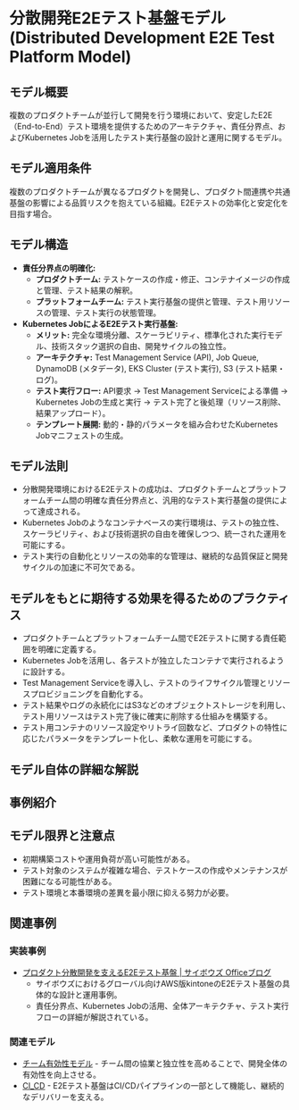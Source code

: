 # 分散開発E2Eテスト基盤モデル (Distributed Development E2E Test Platform Model)

## モデル概要
複数のプロダクトチームが並行して開発を行う環境において、安定したE2E（End-to-End）テスト環境を提供するためのアーキテクチャ、責任分界点、およびKubernetes Jobを活用したテスト実行基盤の設計と運用に関するモデル。

## モデル適用条件
複数のプロダクトチームが異なるプロダクトを開発し、プロダクト間連携や共通基盤の影響による品質リスクを抱えている組織。E2Eテストの効率化と安定化を目指す場合。

## モデル構造
- **責任分界点の明確化:**
    - **プロダクトチーム:** テストケースの作成・修正、コンテナイメージの作成と管理、テスト結果の解釈。
    - **プラットフォームチーム:** テスト実行基盤の提供と管理、テスト用リソースの管理、テスト実行の状態管理。
- **Kubernetes JobによるE2Eテスト実行基盤:**
    - **メリット:** 完全な環境分離、スケーラビリティ、標準化された実行モデル、技術スタック選択の自由、開発サイクルの独立性。
    - **アーキテクチャ:** Test Management Service (API), Job Queue, DynamoDB (メタデータ), EKS Cluster (テスト実行), S3 (テスト結果・ログ)。
    - **テスト実行フロー:** API要求 -> Test Management Serviceによる準備 -> Kubernetes Jobの生成と実行 -> テスト完了と後処理（リソース削除、結果アップロード）。
    - **テンプレート展開:** 動的・静的パラメータを組み合わせたKubernetes Jobマニフェストの生成。

## モデル法則
- 分散開発環境におけるE2Eテストの成功は、プロダクトチームとプラットフォームチーム間の明確な責任分界点と、汎用的なテスト実行基盤の提供によって達成される。
- Kubernetes Jobのようなコンテナベースの実行環境は、テストの独立性、スケーラビリティ、および技術選択の自由を確保しつつ、統一された運用を可能にする。
- テスト実行の自動化とリソースの効率的な管理は、継続的な品質保証と開発サイクルの加速に不可欠である。

## モデルをもとに期待する効果を得るためのプラクティス
- プロダクトチームとプラットフォームチーム間でE2Eテストに関する責任範囲を明確に定義する。
- Kubernetes Jobを活用し、各テストが独立したコンテナで実行されるように設計する。
- Test Management Serviceを導入し、テストのライフサイクル管理とリソースプロビジョニングを自動化する。
- テスト結果やログの永続化にはS3などのオブジェクトストレージを利用し、テスト用リソースはテスト完了後に確実に削除する仕組みを構築する。
- テスト用コンテナのリソース設定やリトライ回数など、プロダクトの特性に応じたパラメータをテンプレート化し、柔軟な運用を可能にする。

## モデル自体の詳細な解説

## 事例紹介

## モデル限界と注意点
- 初期構築コストや運用負荷が高い可能性がある。
- テスト対象のシステムが複雑な場合、テストケースの作成やメンテナンスが困難になる可能性がある。
- テスト環境と本番環境の差異を最小限に抑える努力が必要。

## 関連事例

### 実装事例
- [プロダクト分散開発を支えるE2Eテスト基盤 | サイボウズ Officeブログ](https://blog.cybozu.io/entry/2025/07/23/170000)
  - サイボウズにおけるグローバル向けAWS版kintoneのE2Eテスト基盤の具体的な設計と運用事例。
  - 責任分界点、Kubernetes Jobの活用、全体アーキテクチャ、テスト実行フローの詳細が解説されている。

### 関連モデル
- [チーム有効性モデル](/knowledge/02_Container/EngingeeringManager/チーム有効性モデル.md) - チーム間の協業と独立性を高めることで、開発全体の有効性を向上させる。
- [CI_CD](/knowledge/02_Container/概念/エンジニアリングマネージメント/テクノロジーマネージメント/CI_CD.md) - E2Eテスト基盤はCI/CDパイプラインの一部として機能し、継続的なデリバリーを支える。
